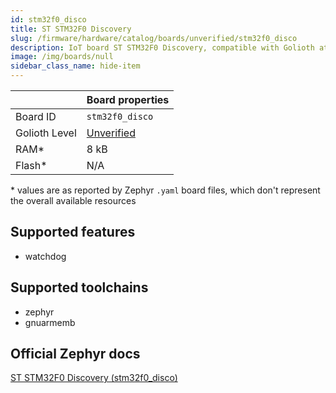```yaml
---
id: stm32f0_disco
title: ST STM32F0 Discovery
slug: /firmware/hardware/catalog/boards/unverified/stm32f0_disco
description: IoT board ST STM32F0 Discovery, compatible with Golioth at unverified level.
image: /img/boards/null
sidebar_class_name: hide-item
---
```


[//]: # (This is an auto-generated file, do not edit! Changes to it will be lost upon re-generation)



|                | Board properties     |
| -------------  | -------------------- |
| Board ID       | `stm32f0_disco` |
| Golioth Level  | [Unverified](/firmware/hardware#unverified-boards) |
| RAM*           | 8 kB |
| Flash*         | N/A |

\* values are as reported by Zephyr `.yaml` board files, which don't represent the overall available resources



## Supported features

* watchdog

## Supported toolchains

* zephyr
* gnuarmemb

## Official Zephyr docs

[ST STM32F0 Discovery (stm32f0_disco)](https://docs.zephyrproject.org/latest/boards/st/stm32f0_disco/doc/index.html)
